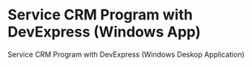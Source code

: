 # Service CRM Program with DevExpress (Windows App)
 Service CRM Program with DevExpress (Windows Deskop Application)
